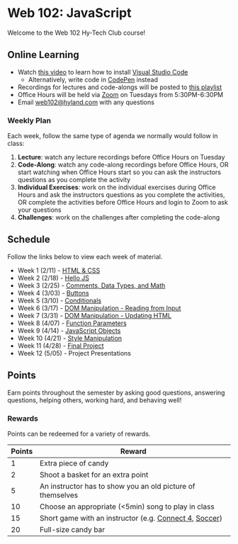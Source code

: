 # Web 102: JavaScript
Welcome to the Web 102 Hy-Tech Club course!

## Online Learning
- Watch [this video](https://www.youtube.com/watch?v=fOgaGFRN39o&list=PL1P_sExxi-9PSNwmays_UE8JYllVu7P7u&index=2&t=0s) to learn how to install [Visual Studio Code](https://code.visualstudio.com/)
    - Alternatively, write code in [CodePen](https://codepen.io/) instead
- Recordings for lectures and code-alongs will be posted to [this playlist](https://www.youtube.com/playlist?list=PL1P_sExxi-9PSNwmays_UE8JYllVu7P7u)
- Office Hours will be held via [Zoom](https://hyland.zoom.us/j/129389034) on Tuesdays from 5:30PM-6:30PM
- Email [web102@hyland.com](mailto:web102@hyland.com) with any questions

### Weekly Plan
Each week, follow the same type of agenda we normally would follow in class:

1. **Lecture**: watch any lecture recordings before Office Hours on Tuesday
1. **Code-Along**: watch any code-along recordings before Office Hours, OR start watching when Office Hours start so you can ask the instructors questions as you complete the activity
1. **Individual Exercises**: work on the individual exercises during Office Hours and ask the instructors questions as you complete the activities, OR complete the activities before Office Hours and login to Zoom to ask your questions
1. **Challenges**: work on the challenges after completing the code-along

## Schedule
Follow the links below to view each week of material.

- Week 1 (2/11) - [HTML & CSS](Week01/StudentDesc.md)
- Week 2 (2/18) - [Hello JS](Week02/StudentDesc.md)
- Week 3 (2/25) - [Comments, Data Types, and Math](Week03/StudentDesc.md)
- Week 4 (3/03) - [Buttons](Week04/StudentDesc.md)
- Week 5 (3/10) - [Conditionals](Week05/StudentDesc.md)
- Week 6 (3/17) - [DOM Manipulation - Reading from Input](Week06/StudentDesc.md)
- Week 7 (3/31) - [DOM Manipulation - Updating HTML](Week07/StudentDesc.md)
- Week 8 (4/07) - [Function Parameters](Week08/StudentDesc.md)
- Week 9 (4/14) - [JavaScript Objects](Week09/StudentDesc.md)
- Week 10 (4/21) - [Style Manipulation](Week10/StudentDesc.md)
- Week 11 (4/28) - [Final Project](Week11/StudentDesc.md)
- Week 12 (5/05) - Project Presentations

## Points
Earn points throughout the semester by asking good questions, answering questions, helping others, working hard, and behaving well!

### Rewards
Points can be redeemed for a variety of rewards.

| Points | Reward |
| -- | -- |
| 1 | Extra piece of candy |
| 2 | Shoot a basket for an extra point |
| 5 | An instructor has to show you an old picture of themselves |
| 10 | Choose an appropriate (<5min) song to play in class |
| 15 | Short game with an instructor (e.g. [Connect 4](https://www.mathsisfun.com/games/connect4.html), [Soccer](https://www.agame.com/game/1-on-1-soccer-classic)) |
| 20 | Full-size candy bar |
